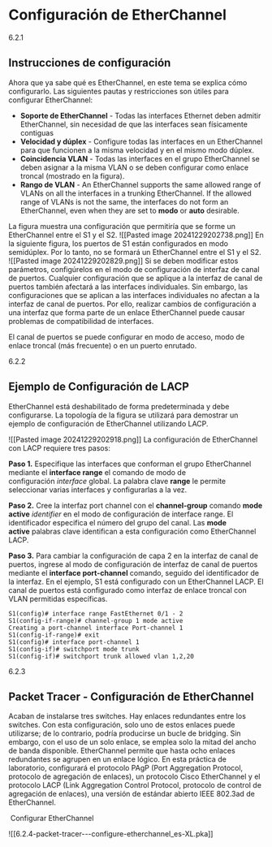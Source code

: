   
# Configuración de EtherChannel

6.2.1

## Instrucciones de configuración

Ahora que ya sabe qué es EtherChannel, en este tema se explica cómo configurarlo. Las siguientes pautas y restricciones son útiles para configurar EtherChannel:

- **Soporte de EtherChannel** - Todas las interfaces Ethernet deben admitir EtherChannel, sin necesidad de que las interfaces sean físicamente contiguas
- **Velocidad y dúplex** - Configure todas las interfaces en un EtherChannel para que funcionen a la misma velocidad y en el mismo modo dúplex.
- **Coincidencia VLAN** - Todas las interfaces en el grupo EtherChannel se deben asignar a la misma VLAN o se deben configurar como enlace troncal (mostrado en la figura).
- **Rango de VLAN** - An EtherChannel supports the same allowed range of VLANs on all the interfaces in a trunking EtherChannel. If the allowed range of VLANs is not the same, the interfaces do not form an EtherChannel, even when they are set to **modo** or **auto** desirable.

La figura muestra una configuración que permitiría que se forme un EtherChannel entre el S1 y el S2.
![[Pasted image 20241229202738.png]]
En la siguiente figura, los puertos de S1 están configurados en modo semidúplex. Por lo tanto, no se formará un EtherChannel entre el S1 y el S2.
![[Pasted image 20241229202829.png]]
Si se deben modificar estos parámetros, configúrelos en el modo de configuración de interfaz de canal de puertos. Cualquier configuración que se aplique a la interfaz de canal de puertos también afectará a las interfaces individuales. Sin embargo, las configuraciones que se aplican a las interfaces individuales no afectan a la interfaz de canal de puertos. Por ello, realizar cambios de configuración a una interfaz que forma parte de un enlace EtherChannel puede causar problemas de compatibilidad de interfaces.

El canal de puertos se puede configurar en modo de acceso, modo de enlace troncal (más frecuente) o en un puerto enrutado.

6.2.2

## Ejemplo de Configuración de LACP

EtherChannel está deshabilitado de forma predeterminada y debe configurarse. La topología de la figura se utilizará para demostrar un ejemplo de configuración de EtherChannel utilizando LACP.

![[Pasted image 20241229202918.png]]
La configuración de EtherChannel con LACP requiere tres pasos:

**Paso 1.** Especifique las interfaces que conforman el grupo EtherChannel mediante el **interface range** el comando de modo de configuración _interface_ global. La palabra clave **range** le permite seleccionar varias interfaces y configurarlas a la vez.

**Paso 2.** Cree la interfaz port channel con el **channel-group** comando **mode active** _identifier_ en el modo de configuración de interface range. El identificador especifica el número del grupo del canal. Las **mode active** palabras clave identifican a esta configuración como EtherChannel LACP.

**Paso 3.** Para cambiar la configuración de capa 2 en la interfaz de canal de puertos, ingrese al modo de configuración de interfaz de canal de puertos mediante el **interface port-channel** comando, seguido del identificador de la interfaz. En el ejemplo, S1 está configurado con un EtherChannel LACP. El canal de puertos está configurado como interfaz de enlace troncal con VLAN permitidas específicas.

```
S1(config)# interface range FastEthernet 0/1 - 2
S1(config-if-range)# channel-group 1 mode active
Creating a port-channel interface Port-channel 1
S1(config-if-range)# exit
S1(config)# interface port-channel 1
S1(config-if)# switchport mode trunk
S1(config-if)# switchport trunk allowed vlan 1,2,20
```

6.2.3
## Packet Tracer - Configuración de EtherChannel

Acaban de instalarse tres switches. Hay enlaces redundantes entre los switches. Con esta configuración, solo uno de estos enlaces puede utilizarse; de lo contrario, podría producirse un bucle de bridging. Sin embargo, con el uso de un solo enlace, se emplea solo la mitad del ancho de banda disponible. EtherChannel permite que hasta ocho enlaces redundantes se agrupen en un enlace lógico. En esta práctica de laboratorio, configurará el protocolo PAgP (Port Aggregation Protocol, protocolo de agregación de enlaces), un protocolo Cisco EtherChannel y el protocolo LACP (Link Aggregation Control Protocol, protocolo de control de agregación de enlaces), una versión de estándar abierto IEEE 802.3ad de EtherChannel.

 Configurar EtherChannel

![[6.2.4-packet-tracer---configure-etherchannel_es-XL.pka]]

